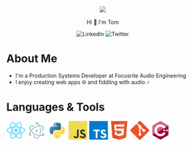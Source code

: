 <div align="center">
  <img src="https://media.giphy.com/media/WFZvB7VIXBgiz3oDXE/giphy.gif" width="100" />
  
  Hi :wave: I'm Tom
  
  ![LinkedIn](https://img.shields.io/badge/LinkedIn-blue?logo=linkedin&logoColor=white&style=for-the-badge)
  ![Twitter](https://img.shields.io/badge/Twitter-blue?logo=twitter&logoColor=white&style=for-the-badge)
</div>

# About Me

- I'm a Production Systems Developer at Focusrite Audio Engineering
- I enjoy creating web apps :globe_with_meridians: and fiddling with audio :notes:

# Languages & Tools

<div>
  <img src="https://github.com/devicons/devicon/blob/master/icons/react/react-original.svg" width="50" />
  <img src="https://github.com/devicons/devicon/blob/master/icons/electron/electron-original.svg" width="50" />
  <img src="https://github.com/devicons/devicon/blob/master/icons/python/python-original.svg" width="50" />
  <img src="https://github.com/devicons/devicon/blob/master/icons/javascript/javascript-original.svg" width="50" />
  <img src="https://github.com/devicons/devicon/blob/master/icons/typescript/typescript-original.svg" width="50" />
  <img src="https://github.com/devicons/devicon/blob/master/icons/html5/html5-original.svg" width="50" />
  <img src="https://github.com/devicons/devicon/blob/master/icons/git/git-original.svg" width="50" />
  <img src="https://github.com/devicons/devicon/blob/master/icons/cplusplus/cplusplus-original.svg" width="50" />
</div>
